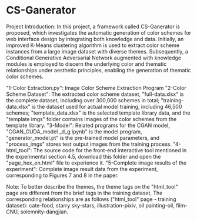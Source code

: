 # CS-Ganerator
Project Introduction: In this project, a framework called CS-Ganerator is proposed, which investigates the automatic generation of color schemes for web interface design by integrating both knowledge and data. Initially, an improved K-Means clustering algorithm is used to extract color scheme instances from a large image dataset with diverse themes. Subsequently, a Conditional Generative Adversarial Network augmented with knowledge modules is employed to discern the underlying color and thematic relationships under aesthetic principles, enabling the generation of thematic color schemes. 

"1-Color Extraction.py":
Image Color Scheme Extraction Program
"2-Color Scheme Dataset":
The extracted color scheme dataset, "full-data.xlsx" is the complete dataset, including over 300,000 schemes in total;
"training-data.xlsx" is the dataset used for actual model training, including 46,500 schemes;
"template_data.xlsx" is the selected template library data, and the "template imgs" folder contains images of the color schemes from the template library.
"3-Model":
Related programs for the CGAN model, "CGAN_CUDA_model _d_g.ipynb" is the model program,
"generator_model.pt" is the pre-trained model parameters, and "process_imgs" stores test output images from the training process.
"4-html_tool":
The source code for the front-end interactive tool mentioned in the experimental section 4.5, download this folder and open the "page_hex_en.html" file to experience it.
"5-Complete image results of the experiment":
Complete image result data from the experiment, corresponding to Figures 7 and 8 in the paper.

Note: To better describe the themes, the theme tags on the "html_tool" page are different from the brief tags in the training dataset,
The corresponding relationships are as follows ("html_tool" page - training dataset): cate-food, starry sky-stars, illustration-pixiv, oil painting-oil, film-CNU, solemnity-dangjian.
